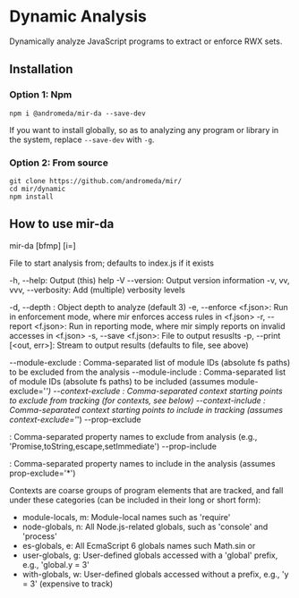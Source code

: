 # Dynamic Analysis

Dynamically analyze JavaScript programs to extract or enforce RWX sets.

## Installation

### Option 1: Npm
```Shell
npm i @andromeda/mir-da --save-dev
```

If you want to install globally, so as to analyzing any program or library in the system, replace `--save-dev` with `-g`.

### Option 2: From source
```Shell 
git clone https://github.com/andromeda/mir/
cd mir/dynamic
npm install
```

## How to use mir-da
mir-da <fl> [bfmp] [i=<tm>]

  <fl>                        File to start analysis from; defaults to index.js if it exists

  -h,   --help:               Output (this) help 
  -V    --version:            Output version information
  -v, vv, vvv, --verbosity:   Add (multiple) verbosity levels

  -d,   --depth <n>:          Object depth to analyze (default 3)
  -e,   --enforce <f.json>:   Run in enforcement mode, where mir enforces access rules in <f.json>
  -r,   --report <f.json>:    Run in reporting mode, where mir simply reports on invalid accesses in <f.json>
  -s,   --save <f.json>:      File to output resuslts
  -p,   --print [<out, err>]: Stream to output results (defaults to file, see above)

  --module-exclude <m>:       Comma-separated list of module IDs (absolute fs paths) to be excluded from the analysis
  --module-include <m>:       Comma-separated list of module IDs (absolute fs paths) to be included (assumes module-exclude='*')
  --context-exclude <c>:      Comma-separated context starting points to exclude from tracking (for contexts, see below)
  --context-include <c>:      Comma-separated context starting points to include in tracking  (assumes context-exclude='*')
  --prop-exclude <p>:         Comma-separated property names to exclude from analysis (e.g., 'Promise,toString,escape,setImmediate')
  --prop-include <p>:         Comma-separated property names to include in the  analysis (assumes prop-exclude='*')


  Contexts <c> are coarse groups of  program elements that are tracked, and fall
  under these categories (can be included in their long or short form):

  * module-locals, m:         Module-local names such as 'require'
  * node-globals, n:          All Node.js-related globals, such as 'console' and 'process'
  * es-globals, e:            All EcmaScript 6 globals names such Math.sin or 
  * user-globals, g:          User-defined globals accessed with a 'global' prefix, e.g., 'global.y = 3'
  * with-globals, w:          User-defined globals accessed without a prefix, e.g., 'y = 3' (expensive to track)

